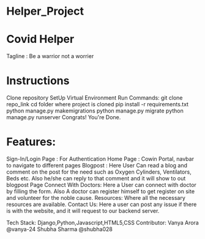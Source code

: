 # Helper_Project
# Covid Helper

Tagline : Be a warrior not a worrier

# Instructions
Clone repository
SetUp Virtual Environment
Run Commands:
git clone repo_link
cd folder where project is cloned
pip install -r requirements.txt
python manage.py makemigrations
python manage.py migrate
python manage.py runserver
Congrats! You're Done.

# Features: 
Sign-In/Login Page : For Authentication
Home Page : Cowin Portal, navbar to navigate to different pages
Blogpost : Here User Can read a blog and comment on the post for the need such as Oxygen Cylinders, Ventilators,  Beds etc. Also he/she can reply to that comment and it will show to out blogpost Page
Connect With Doctors: Here a User can connect with doctor by filling the form. Also A doctor can register himself to get register on site and volunteer for the noble cause.
Resources: Where all the necessary resources are available.
Contact Us: Here a user can post any issue if there is with the website, and it will request to our backend server.



Tech Stack: Django,Python,Javascript,HTML5,CSS
Contributor:
Vanya Arora   @vanya-24
Shubha Sharma  @shubha028


